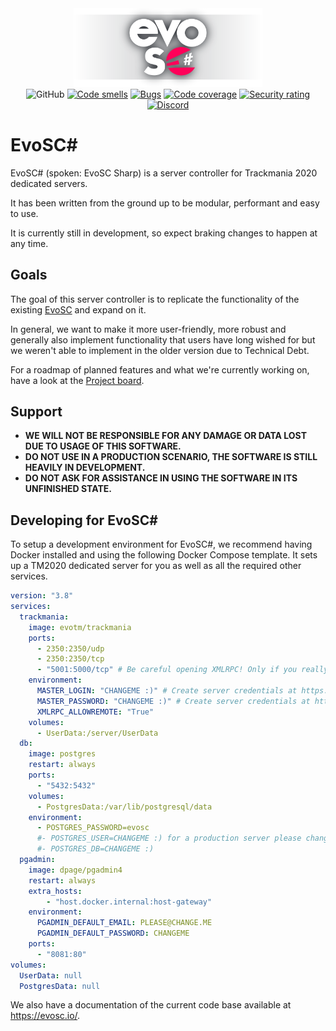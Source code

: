 <div align="center">
    <img src="./images/evosc_full.png" width="60%">
    <br>
    <img alt="GitHub" src="https://img.shields.io/github/license/EvoEsports/EvoSC-sharp">
    <a href="https://sonarcloud.io/project/issues?resolved=false&types=CODE_SMELL&id=EvoEsports_EvoSC-sharp"><img alt="Code smells" src="https://sonarcloud.io/api/project_badges/measure?project=EvoEsports_EvoSC-sharp&metric=code_smells"></a>
    <a href="https://sonarcloud.io/project/issues?resolved=false&types=BUG&id=EvoEsports_EvoSC-sharp"><img alt="Bugs" src="https://sonarcloud.io/api/project_badges/measure?project=EvoEsports_EvoSC-sharp&metric=bugs"></a>
    <a href="https://sonarcloud.io/component_measures?metric=Coverage&id=EvoEsports_EvoSC-sharp"><img alt="Code coverage" src="https://sonarcloud.io/api/project_badges/measure?project=EvoEsports_EvoSC-sharp&metric=alert_status"></a>
    <a href="https://sonarcloud.io/component_measures?metric=Security&view=list&id=EvoEsports_EvoSC-sharp"><img alt="Security rating" src="https://sonarcloud.io/api/project_badges/measure?project=EvoEsports_EvoSC-sharp&metric=security_rating"></a>
    <a href="https://discord.gg/evoesports"><img alt="Discord" src="https://img.shields.io/discord/384138149686935562?label=Discord&logo=discord&logoColor=fff"></a>
</div>

# EvoSC#

EvoSC# (spoken: EvoSC Sharp) is a server controller for Trackmania 2020 dedicated servers.

It has been written from the ground up to be modular, performant and easy to use.

It is currently still in development, so expect braking changes to happen at any time.

## Goals

The goal of this server controller is to replicate the functionality of the existing [EvoSC](https://github.com/EvoEsports/EvoSC) and expand on it.

In general, we want to make it more user-friendly, more robust and generally also implement functionality that users have long wished for but we weren't able to implement in the older version due to Technical Debt.

For a roadmap of planned features and what we're currently working on, have a look at the [Project board](https://github.com/orgs/evoesports/projects/8).

## Support

* **WE WILL NOT BE RESPONSIBLE FOR ANY DAMAGE OR DATA LOST DUE TO USAGE OF THIS SOFTWARE.**
* **DO NOT USE IN A PRODUCTION SCENARIO, THE SOFTWARE IS STILL HEAVILY IN DEVELOPMENT.**
* **DO NOT ASK FOR ASSISTANCE IN USING THE SOFTWARE IN ITS UNFINISHED STATE.**

## Developing for EvoSC#

To setup a development environment for EvoSC#, we recommend having Docker installed and using the following Docker Compose template.
It sets up a TM2020 dedicated server for you as well as all the required other services.

```yml
version: "3.8"
services:
  trackmania:
    image: evotm/trackmania
    ports:
      - 2350:2350/udp
      - 2350:2350/tcp
      - "5001:5000/tcp" # Be careful opening XMLRPC! Only if you really need to.
    environment:
      MASTER_LOGIN: "CHANGEME :)" # Create server credentials at https://www.trackmania.com/player/dedicated-servers
      MASTER_PASSWORD: "CHANGEME :)" # Create server credentials at https://www.trackmania.com/player/dedicated-servers
      XMLRPC_ALLOWREMOTE: "True"
    volumes:
      - UserData:/server/UserData
  db:
    image: postgres
    restart: always
    ports:
      - "5432:5432"
    volumes:
      - PostgresData:/var/lib/postgresql/data 
    environment:
      - POSTGRES_PASSWORD=evosc
      #- POSTGRES_USER=CHANGEME :) for a production server please change those values!
      #- POSTGRES_DB=CHANGEME :)
  pgadmin:
    image: dpage/pgadmin4
    restart: always
    extra_hosts: 
        - "host.docker.internal:host-gateway"
    environment:
      PGADMIN_DEFAULT_EMAIL: PLEASE@CHANGE.ME
      PGADMIN_DEFAULT_PASSWORD: CHANGEME
    ports:
      - "8081:80"
volumes:
  UserData: null
  PostgresData: null

```

We also have a documentation of the current code base available at https://evosc.io/.
